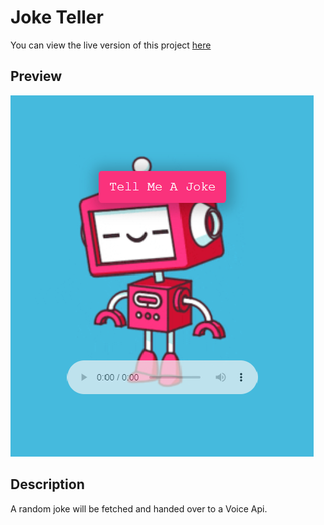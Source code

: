 
# Joke Teller

You can view the live version of this project [here](https://ilyes-ch.github.io/Joke_Teller/)

## Preview
![Game Preview](screenshot.png)
## Description

A random joke will be fetched and handed over to a Voice Api.



